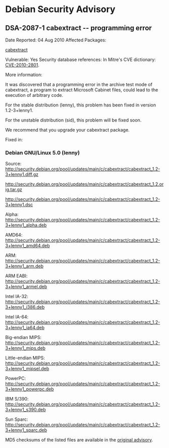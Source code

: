 
Debian Security Advisory
========================


DSA-2087-1 cabextract -- programming error
------------------------------------------



Date Reported:
04 Aug 2010
Affected Packages:

[cabextract](https://packages.debian.org/src:cabextract)

Vulnerable:
Yes
Security database references:
In Mitre's CVE dictionary: [CVE-2010-2801](https://security-tracker.debian.org/tracker/CVE-2010-2801).  

More information:

It was discovered that a programming error in the archive test mode of
cabextract, a program to extract Microsoft Cabinet files, could lead to
the execution of arbitrary code.


For the stable distribution (lenny), this problem has been fixed in
version 1.2-3+lenny1.


For the unstable distribution (sid), this problem will be fixed soon.


We recommend that you upgrade your cabextract package.



Fixed in:

### Debian GNU/Linux 5.0 (lenny)



Source:
 <http://security.debian.org/pool/updates/main/c/cabextract/cabextract_1.2-3+lenny1.diff.gz>  

<http://security.debian.org/pool/updates/main/c/cabextract/cabextract_1.2.orig.tar.gz>  

<http://security.debian.org/pool/updates/main/c/cabextract/cabextract_1.2-3+lenny1.dsc>  

Alpha:
 <http://security.debian.org/pool/updates/main/c/cabextract/cabextract_1.2-3+lenny1_alpha.deb>  

AMD64:
 <http://security.debian.org/pool/updates/main/c/cabextract/cabextract_1.2-3+lenny1_amd64.deb>  

ARM:
 <http://security.debian.org/pool/updates/main/c/cabextract/cabextract_1.2-3+lenny1_arm.deb>  

ARM EABI:
 <http://security.debian.org/pool/updates/main/c/cabextract/cabextract_1.2-3+lenny1_armel.deb>  

Intel IA-32:
 <http://security.debian.org/pool/updates/main/c/cabextract/cabextract_1.2-3+lenny1_i386.deb>  

Intel IA-64:
 <http://security.debian.org/pool/updates/main/c/cabextract/cabextract_1.2-3+lenny1_ia64.deb>  

Big-endian MIPS:
 <http://security.debian.org/pool/updates/main/c/cabextract/cabextract_1.2-3+lenny1_mips.deb>  

Little-endian MIPS:
 <http://security.debian.org/pool/updates/main/c/cabextract/cabextract_1.2-3+lenny1_mipsel.deb>  

PowerPC:
 <http://security.debian.org/pool/updates/main/c/cabextract/cabextract_1.2-3+lenny1_powerpc.deb>  

IBM S/390:
 <http://security.debian.org/pool/updates/main/c/cabextract/cabextract_1.2-3+lenny1_s390.deb>  

Sun Sparc:
 <http://security.debian.org/pool/updates/main/c/cabextract/cabextract_1.2-3+lenny1_sparc.deb>  


MD5 checksums of the listed files are available in the [original advisory](https://lists.debian.org/debian-security-announce/2010/msg00132.html).





